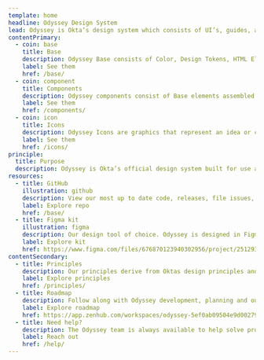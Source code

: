 ```yaml
---
template: home
headline: Odyssey Design System
lead: Odyssey is Okta’s design system which consists of UI’s, guides, and resources to build products.
contentPrimary:
  - coin: base
    title: Base
    description: Odyssey Base consists of Color, Design Tokens, HTML Elements, Iconography, and Typography.
    label: See them
    href: /base/
  - coin: component
    title: Components
    description: Odyssey components consist of Base elements assembled together to make basic components.
    label: See them
    href: /components/
  - coin: icon
    title: Icons
    description: Odyssey Icons are graphics that represent an idea or concept, independent of any particular language, specific words, or phrases.
    label: See them
    href: /icons/
principle:
  title: Purpose
  description: Odyssey is Okta’s official design system built for use across all Okta products and sites. We aim to enable designers and developers to build efficiently and consistently while optimizing for user experience and accessibility.
resources:
  - title: GitHub
    illustration: github
    description: View our most up to date code, releases, file issues, propose changes on Github.
    label: Explore repo
    href: /base/
  - title: Figma kit
    illustration: figma
    description: Our design tool of choice. Odyssey is designed in Figma, which also houses our UI Kit.
    label: Explore kit
    href: https://www.figma.com/files/676870123940302956/project/2512934/Odyssey-UI
contentSecondary:
  - title: Principles
    description: Our principles derive from Oktas design principles and guide us in making critical decisions as a team.
    label: Explore principles
    href: /principles/
  - title: Roadmap
    description: Follow along with Odyssey development, planning and our long term roadmap on ZenHub.
    label: Explore roadmap
    href: https://app.zenhub.com/workspaces/odyssey-5ef0ab09504e9d002794ba2e/roadmap
  - title: Need help?
    description: The Odyssey team is always available to help solve problems and improve the system.
    label: Reach out
    href: /help/
---
```


